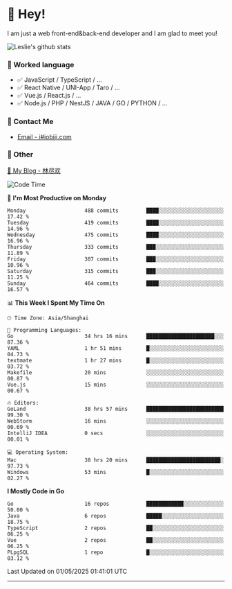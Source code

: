 # 👋 Hey!

I am just a web front-end&back-end developer and I am glad to meet you!

![Leslie's github stats](https://github-readme-stats.vercel.app/api?username=unsafe-ptr&&show_icons=true&&title_color=1abc9c&&icon_color=1abc9c)


### 📝 Worked language

- ✅ JavaScript / TypeScript / ...
- ✅ React Native / UNI-App / Taro / ...
- ✅ Vue.js / React.js / ...
- ✅ Node.js / PHP / NestJS / JAVA / GO / PYTHON / ...

### 📮 Contact Me

- [Email - i#iobiji.com](mailto:i@iobiji.com)


### 🤪 Other

[📌 My Blog - 林尽欢](https://iobiji.com)

<!--START_SECTION:waka-->
![Code Time](http://img.shields.io/badge/Code%20Time-1%2C703%20hrs%2042%20mins-blue)

📅 **I'm Most Productive on Monday** 

```text
Monday                   488 commits         ████░░░░░░░░░░░░░░░░░░░░░   17.42 % 
Tuesday                  419 commits         ████░░░░░░░░░░░░░░░░░░░░░   14.96 % 
Wednesday                475 commits         ████░░░░░░░░░░░░░░░░░░░░░   16.96 % 
Thursday                 333 commits         ███░░░░░░░░░░░░░░░░░░░░░░   11.89 % 
Friday                   307 commits         ███░░░░░░░░░░░░░░░░░░░░░░   10.96 % 
Saturday                 315 commits         ███░░░░░░░░░░░░░░░░░░░░░░   11.25 % 
Sunday                   464 commits         ████░░░░░░░░░░░░░░░░░░░░░   16.57 % 
```


📊 **This Week I Spent My Time On** 

```text
🕑︎ Time Zone: Asia/Shanghai

💬 Programming Languages: 
Go                       34 hrs 16 mins      ██████████████████████░░░   87.36 % 
YAML                     1 hr 51 mins        █░░░░░░░░░░░░░░░░░░░░░░░░   04.73 % 
textmate                 1 hr 27 mins        █░░░░░░░░░░░░░░░░░░░░░░░░   03.72 % 
Makefile                 20 mins             ░░░░░░░░░░░░░░░░░░░░░░░░░   00.87 % 
Vue.js                   15 mins             ░░░░░░░░░░░░░░░░░░░░░░░░░   00.67 % 

🔥 Editors: 
GoLand                   38 hrs 57 mins      █████████████████████████   99.30 % 
WebStorm                 16 mins             ░░░░░░░░░░░░░░░░░░░░░░░░░   00.69 % 
IntelliJ IDEA            0 secs              ░░░░░░░░░░░░░░░░░░░░░░░░░   00.01 % 

💻 Operating System: 
Mac                      38 hrs 20 mins      ████████████████████████░   97.73 % 
Windows                  53 mins             █░░░░░░░░░░░░░░░░░░░░░░░░   02.27 % 
```

**I Mostly Code in Go** 

```text
Go                       16 repos            ████████████░░░░░░░░░░░░░   50.00 % 
Java                     6 repos             █████░░░░░░░░░░░░░░░░░░░░   18.75 % 
TypeScript               2 repos             ██░░░░░░░░░░░░░░░░░░░░░░░   06.25 % 
Vue                      2 repos             ██░░░░░░░░░░░░░░░░░░░░░░░   06.25 % 
PLpgSQL                  1 repo              █░░░░░░░░░░░░░░░░░░░░░░░░   03.12 % 
```




 Last Updated on 01/05/2025 01:41:01 UTC
<!--END_SECTION:waka-->
---
